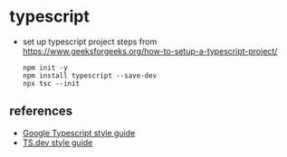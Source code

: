 # typescript
- set up typescript project
  steps from https://www.geeksforgeeks.org/how-to-setup-a-typescript-project/
  ```
  npm init -y
  npm install typescript --save-dev 
  npx tsc --init
  ```

## references
* [Google Typescript style guide](https://google.github.io/styleguide/tsguide.html)
* [TS.dev style guide](https://ts.dev/style/#identifiers)
